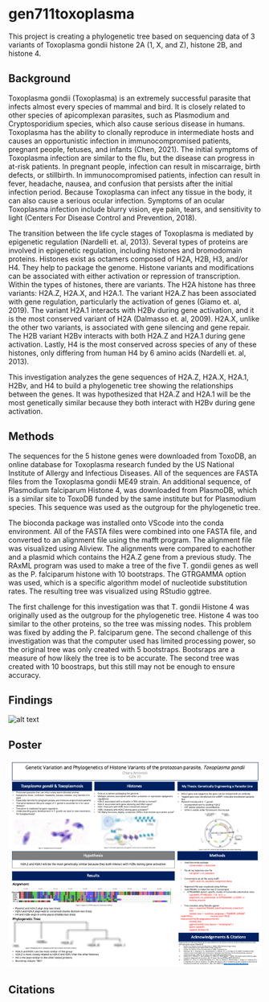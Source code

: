 # gen711toxoplasma
This project is creating a phylogenetic tree based on sequencing data of 3 variants of Toxoplasma gondii histone 2A (1, X, and Z), histone 2B, and histone 4.
## Background
Toxoplasma gondii (Toxoplasma) is an extremely successful parasite that infects almost every species of mammal and bird. It is closely related to other species of apicomplexan parasites, such as Plasmodium and Cryptosporidium species, which also cause serious disease in humans. Toxoplasma has the ability to clonally reproduce in intermediate hosts and causes an opportunistic infection in immunocompromised patients, pregnant people, fetuses, and infants (Chen, 2021). The initial symptoms of Toxoplasma infection are similar to the flu, but the disease can progress in at-risk patients. In pregnant people, infection can result in miscarraige, birth defects, or stillbirth. In immunocompromised patients, infection can result in fever, headache, nausea, and confusion that persists after the initial infection period. Because Toxoplasma can infect any tissue in the body, it can also cause a serious ocular infection. Symptoms of an ocular Toxoplasma infection include blurry vision, eye pain, tears, and sensitivity to light (Centers For Disease Control and Prevention, 2018). 

The transition between the life cycle stages of Toxoplasma is mediated by epigenetic regulation (Nardelli et. al, 2013). Several types of proteins are involved in epigenetic regulation, including histones and bromodomain proteins. Histones exist as octamers composed of H2A, H2B, H3, and/or H4. They help to package the genome. Histone variants and modifications can be associated with either activation or repression of transcription. Within the types of histones, there are variants. The H2A histone has three variants: H2A.Z, H2A.X, and H2A.1. The variant H2A.Z has been associated with gene regulation, particularly the activation of genes (Giamo et. al, 2019). The variant H2A.1 interacts with H2Bv during gene activation, and it is the most conserved variant of H2A (Dalmasso et. al, 2009). H2A.X, unlike the other two variants, is associated with gene silencing and gene repair. The H2B variant H2Bv interacts with both H2A.Z and H2A.1 during gene activation. Lastly, H4 is the most conserved across species of any of these histones, only differing from human H4 by 6 amino acids (Nardelli et. al, 2013).

This investigation analyzes the gene sequences of H2A.Z, H2A.X, H2A.1, H2Bv, and H4 to build a phylogenetic tree showing the relationships between the genes. It was hypothesized that H2A.Z and H2A.1 will be the most genetically similar because they both interact with H2Bv during gene activation.
## Methods
The sequences for the 5 histone genes were downloaded from ToxoDB, an online database for Toxoplasma research funded by the US National Institute of Allergy and Infectious Diseases. All of the sequences are FASTA files from the Toxoplasma gondii ME49 strain. An additional sequence, of Plasmodium falciparum Histone 4, was downloaded from PlasmoDB, which is a similar site to ToxoDB funded by the same institute but for Plasmodium species. This sequence was used as the outgroup for the phylogenetic tree. 

The bioconda package was installed onto VScode into the conda environment. All of the FASTA files were combined into one FASTA file, and converted to an alignment file using the mafft program. The alignment file was visualized using Aliview. The alignments were compared to eachother and a plasmid which contains the H2A.Z gene from a previous study. The RAxML program was used to make a tree of the five T. gondii genes as well as the P. falciparum histone with 10 bootstraps. The GTRGAMMA option was used, which is a specific algorithm model of nucleotide substitution rates. The resulting tree was visualized using RStudio ggtree. 

The first challenge for this investigation was that T. gondii Histone 4 was originally used as the outgroup for the phylogenetic tree. Histone 4 was too similar to the other proteins, so the tree was missing nodes. This problem was fixed by adding the P. falciparum gene. The second challenge of this investigation was that the computer used has limited processing power, so the original tree was only created with 5 bootstraps. Bootsraps are a measure of how likely the tree is to be accurate. The second tree was created with 10 boostraps, but this still may not be enough to ensure accuracy. 
## Findings
![alt text](hhttps://github.com/chiaraantonioli/gen711toxoplasma/blob/main/figs/alignmentwplasmid.png "Alignment")
## Poster
![alt text](https://github.com/chiaraantonioli/gen711toxoplasma/blob/main/figs/Antonioli_GEN711_Project.png "Poster")
## Citations
